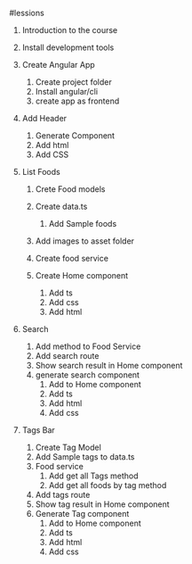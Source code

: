 #lessions
1.  Introduction to the course
2.  Install development tools
3.  Create Angular App
    1.  Create project folder
    2.  Install angular/cli
    3.  create app as frontend
    
4.  Add Header
    1.  Generate Component
    2.  Add html
    3.  Add CSS
    
5.  List Foods
    1.  Crete Food models
    2.  Create data.ts
        1.  Add Sample foods
    
    3.  Add images to asset folder
    4.  Create food service
    5.  Create Home component
        1.  Add ts
        2.  Add css
        3.  Add html
    
6.  Search
    1.  Add method to Food Service
    2.  Add search route
    3.  Show search result in Home component
    4.  generate search component
        1.  Add to Home component
        2.  Add ts
        3.  Add html
        4.  Add css
    
7.  Tags Bar
    1.  Create Tag Model
    2.  Add Sample tags to data.ts
    3.  Food service
        1.  Add get all Tags method
        2.  Add get all foods by tag method
    4.  Add tags route
    5.  Show tag result in Home component
    6.  Generate Tag component
        1.  Add to Home component
        2.  Add ts
        3.  Add html
        4.  Add css
    
    